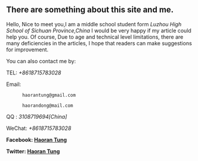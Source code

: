 ## There are something about this site and me.
Hello,
Nice to meet you,I am a middle school student form *Luzhou High School of Sichuan Province,China* I would be very happy if my article could help you. Of course, Due to age and technical level limitations, there are many deficiencies in the articles, I hope that readers can make suggestions for improvement.
   
   
   You can also contact me by:
   
   TEL: *+8618715783028*
   
   Email: 
   
          haorantung@gmail.com
   
          haorandong@mail.com
          
   QQ : *3108719694[China]*
   
   WeChat: *+8618715783028*
   
   **Facebook: [Haoran Tung](https://www.facebook.com/iepdcu)**
   
   **Twitter: [Haoran Tung](https://twitter.com/haorantung)**
   
   
